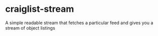 # craiglist-stream

A simple readable stream that fetches a particular feed and gives you a stream
of object listings
